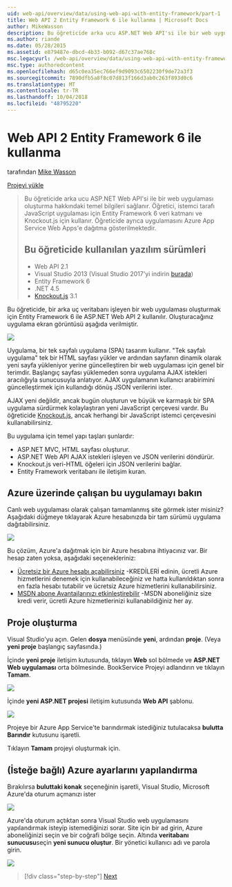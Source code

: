 ```yaml
---
uid: web-api/overview/data/using-web-api-with-entity-framework/part-1
title: Web API 2 Entity Framework 6 ile kullanma | Microsoft Docs
author: MikeWasson
description: Bu öğreticide arka ucu ASP.NET Web API'si ile bir web uygulaması oluşturma hakkındaki temel bilgileri sağlanır. Öğretici, verileri yerleşim için Entity Framework 6 kullanır...
ms.author: riande
ms.date: 05/28/2015
ms.assetid: e879487e-dbcd-4b33-b092-d67c37ae768c
msc.legacyurl: /web-api/overview/data/using-web-api-with-entity-framework/part-1
msc.type: authoredcontent
ms.openlocfilehash: d65c0ea35ec766ef9d9093c6502230f9de72a3f3
ms.sourcegitcommit: 7890dfb5a8f8c07d813f166d3ab0c263f893d0c6
ms.translationtype: MT
ms.contentlocale: tr-TR
ms.lasthandoff: 10/04/2018
ms.locfileid: "48795220"
---
```

<a name="using-web-api-2-with-entity-framework-6"></a>Web API 2 Entity Framework 6 ile kullanma
====================
tarafından [Mike Wasson](https://github.com/MikeWasson)

[Projeyi yükle](https://github.com/MikeWasson/BookService)

> Bu öğreticide arka ucu ASP.NET Web API'si ile bir web uygulaması oluşturma hakkındaki temel bilgileri sağlanır. Öğretici, istemci tarafı JavaScript uygulaması için Entity Framework 6 veri katmanı ve Knockout.js için kullanır. Öğreticide ayrıca uygulamasını Azure App Service Web Apps'e dağıtma gösterilmektedir.
>
> ## <a name="software-versions-used-in-the-tutorial"></a>Bu öğreticide kullanılan yazılım sürümleri
>
> - Web API 2.1
> - Visual Studio 2013 (Visual Studio 2017'yi indirin [burada](https://visualstudio.microsoft.com/downloads/?utm_medium=microsoft&utm_source=docs.microsoft.com&utm_campaign=button+cta&utm_content=download+vs2017))
> - Entity Framework 6
> - .NET 4.5
> - [Knockout.js](http://knockoutjs.com/) 3.1

Bu öğreticide, bir arka uç veritabanı işleyen bir web uygulaması oluşturmak için Entity Framework 6 ile ASP.NET Web API 2 kullanılır. Oluşturacağınız uygulama ekran görüntüsü aşağıda verilmiştir.

[![](part-1/_static/image2.png)](part-1/_static/image1.png)

Uygulama, bir tek sayfalı uygulama (SPA) tasarım kullanır. "Tek sayfalı uygulama" tek bir HTML sayfası yükler ve ardından sayfanın dinamik olarak yeni sayfa yükleniyor yerine güncelleştiren bir web uygulaması için genel bir terimdir. Başlangıç sayfası yüklemeden sonra uygulama AJAX istekleri aracılığıyla sunucusuyla anlatıyor. AJAX uygulamanın kullanıcı arabirimini güncelleştirmek için kullandığı dönüş JSON verilerini ister.

AJAX yeni değildir, ancak bugün oluşturun ve büyük ve karmaşık bir SPA uygulama sürdürmek kolaylaştıran yeni JavaScript çerçevesi vardır. Bu öğreticide [Knockout.js](http://knockoutjs.com/), ancak herhangi bir JavaScript istemci çerçevesini kullanabilirsiniz.

Bu uygulama için temel yapı taşları şunlardır:

- ASP.NET MVC, HTML sayfası oluşturur.
- ASP.NET Web API AJAX istekleri işleyen ve JSON verilerini döndürür.
- Knockout.js veri-HTML öğeleri için JSON verilerini bağlar.
- Entity Framework veritabanı ile iletişim kuran.

## <a name="see-this-app-running-on-azure"></a>Azure üzerinde çalışan bu uygulamayı bakın

Canlı web uygulaması olarak çalışan tamamlanmış site görmek ister misiniz? Aşağıdaki düğmeye tıklayarak Azure hesabınızda bir tam sürümü uygulama dağıtabilirsiniz.

[![](http://azuredeploy.net/deploybutton.png)](https://azuredeploy.net/?WT.mc_id=deploy_azure_aspnet&repository=https://github.com/tfitzmac/BookService)

Bu çözüm, Azure'a dağıtmak için bir Azure hesabına ihtiyacınız var. Bir hesap zaten yoksa, aşağıdaki seçenekleriniz:

- [Ücretsiz bir Azure hesabı açabilirsiniz](https://azure.microsoft.com/pricing/free-trial/?WT.mc_id=A443DD604) -KREDİLERİ edinin, ücretli Azure hizmetlerini denemek için kullanabileceğiniz ve hatta kullanıldıktan sonra en fazla hesabı tutabilir ve ücretsiz Azure hizmetlerini kullanabilirsiniz.
- [MSDN abone Avantajlarınızı etkinleştirebilir](https://azure.microsoft.com/pricing/member-offers/msdn-benefits-details/?WT.mc_id=A443DD604) -MSDN aboneliğiniz size kredi verir, ücretli Azure hizmetlerinizi kullanabildiğiniz her ay.

## <a name="create-the-project"></a>Proje oluşturma

Visual Studio'yu açın. Gelen **dosya** menüsünde **yeni**, ardından **proje**. (Veya **yeni proje** başlangıç sayfasında.)

İçinde **yeni proje** iletişim kutusunda, tıklayın **Web** sol bölmede ve **ASP.NET Web uygulaması** orta bölmesinde. BookService Projeyi adlandırın ve tıklayın **Tamam**.

[![](part-1/_static/image4.png)](part-1/_static/image3.png)

İçinde **yeni ASP.NET projesi** iletişim kutusunda **Web API** şablonu.

[![](part-1/_static/image6.png)](part-1/_static/image5.png)

Projeye bir Azure App Service'te barındırmak istediğiniz tutulacaksa **bulutta Barındır** kutusunu işaretli.

Tıklayın **Tamam** projeyi oluşturmak için.

## <a name="configure-azure-settings-optional"></a>(İsteğe bağlı) Azure ayarlarını yapılandırma

Bırakılırsa **buluttaki konak** seçeneğinin işaretli, Visual Studio, Microsoft Azure'da oturum açmanızı ister

[![](part-1/_static/image8.png)](part-1/_static/image7.png)

Azure'da oturum açtıktan sonra Visual Studio web uygulamasını yapılandırmak isteyip istemediğinizi sorar. Site için bir ad girin, Azure aboneliğinizi seçin ve bir coğrafi bölge seçin. Altında **veritabanı sunucusu**seçin **yeni sunucu oluştur**. Bir yönetici kullanıcı adı ve parola girin.

[![](part-1/_static/image10.png)](part-1/_static/image9.png)

> [!div class="step-by-step"]
> [Next](part-2.md)
